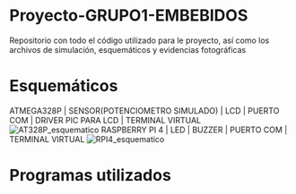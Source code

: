 # Proyecto-GRUPO1-EMBEBIDOS
Repositorio con todo el código utilizado para le proyecto, así como los archivos de simulación, esquemáticos y evidencias fotográficas
# Esquemáticos
ATMEGA328P | SENSOR(POTENCIOMETRO SIMULADO) | LCD | PUERTO COM | DRIVER PIC PARA LCD | TERMINAL VIRTUAL
![AT328P_esquematico](https://user-images.githubusercontent.com/64044895/149860108-1663c243-4245-4356-8d0f-81889e780796.png)
RASPBERRY PI 4 |  LED | BUZZER | PUERTO COM | TERMINAL VIRTUAL
![RPI4_esquematico](https://user-images.githubusercontent.com/64044895/149861173-3aea757d-aebf-48de-9c3b-5a134753a549.png)

# Programas utilizados
#
#
